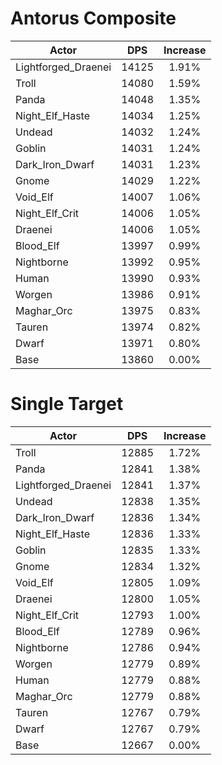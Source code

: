 # Antorus Composite
| Actor | DPS | Increase |
|---|:---:|:---:|
|Lightforged_Draenei|14125|1.91%|
|Troll|14080|1.59%|
|Panda|14048|1.35%|
|Night_Elf_Haste|14034|1.25%|
|Undead|14032|1.24%|
|Goblin|14031|1.24%|
|Dark_Iron_Dwarf|14031|1.23%|
|Gnome|14029|1.22%|
|Void_Elf|14007|1.06%|
|Night_Elf_Crit|14006|1.05%|
|Draenei|14006|1.05%|
|Blood_Elf|13997|0.99%|
|Nightborne|13992|0.95%|
|Human|13990|0.93%|
|Worgen|13986|0.91%|
|Maghar_Orc|13975|0.83%|
|Tauren|13974|0.82%|
|Dwarf|13971|0.80%|
|Base|13860|0.00%|

# Single Target
| Actor | DPS | Increase |
|---|:---:|:---:|
|Troll|12885|1.72%|
|Panda|12841|1.38%|
|Lightforged_Draenei|12841|1.37%|
|Undead|12838|1.35%|
|Dark_Iron_Dwarf|12836|1.34%|
|Night_Elf_Haste|12836|1.33%|
|Goblin|12835|1.33%|
|Gnome|12834|1.32%|
|Void_Elf|12805|1.09%|
|Draenei|12800|1.05%|
|Night_Elf_Crit|12793|1.00%|
|Blood_Elf|12789|0.96%|
|Nightborne|12786|0.94%|
|Worgen|12779|0.89%|
|Human|12779|0.88%|
|Maghar_Orc|12779|0.88%|
|Tauren|12767|0.79%|
|Dwarf|12767|0.79%|
|Base|12667|0.00%|
